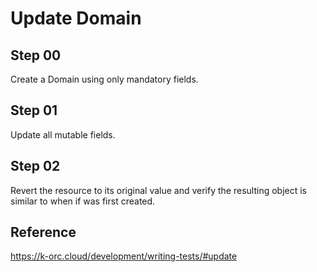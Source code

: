 # Update Domain

## Step 00

Create a Domain using only mandatory fields.

## Step 01

Update all mutable fields.

## Step 02

Revert the resource to its original value and verify the resulting object is similar to when if was first created.

## Reference

https://k-orc.cloud/development/writing-tests/#update

